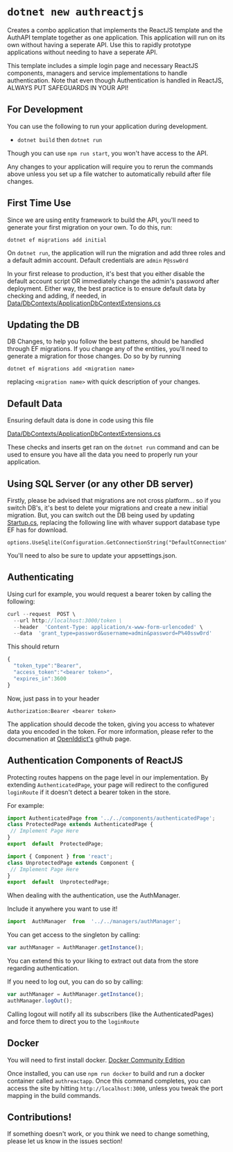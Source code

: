 # `dotnet new authreactjs`

Creates a combo application that implements the ReactJS template and the AuthAPI template together as one application. This application will run on its own without having a seperate API. Use this to rapidly prototype applications without needing to have a seperate API.

This template includes a simple login page and necessary ReactJS components, managers and service implementations to handle authentication. Note that even though Authentication is handled in ReactJS, ALWAYS PUT SAFEGUARDS IN YOUR API!

## For Development

You can use the following to run your application during development.

-  `dotnet build` then `dotnet run`

Though you can use `npm run start`, you won't have access to the API.

Any changes to your application will require you to rerun the commands above unless you set up a file watcher to automatically rebuild after file changes.

## First Time Use

Since we are using entity framework to build the API, you'll need to generate your first migration on your own. To do this, run:

```
dotnet ef migrations add initial
```

On `dotnet run`, the application will run the migration and add three roles and a default admin account. Default credentials are `admin`  `P@ssw0rd`

In your first release to production, it's best that you either disable the default account script OR immediately change the admin's password after deployment. Either way, the best practice is to ensure default data by checking and adding, if needed, in [Data/DbContexts/ApplicationDbContextExtensions.cs](/Content/idea42authreact/Data/DbContexts/ApplicationDbContextExtensions.cs)

## Updating the DB

DB Changes, to help you follow the best patterns, should be handled through EF migrations. If you change any of the entities, you'll need to generate a migration for those changes. Do so by by running

```
dotnet ef migrations add <migration name>
```

replacing `<migration name>` with quick description of your changes.

## Default Data

Ensuring default data is done in code using this file

[Data/DbContexts/ApplicationDbContextExtensions.cs](/Content/idea42authreact/Data/DbContexts/ApplicationDbContextExtensions.cs)

These checks and inserts get ran on the `dotnet run` command and can be used to ensure you have all the data you need to properly run your application.

## Using SQL Server (or any other DB server)

Firstly, please be advised that migrations are not cross platform... so if you switch DB's, it's best to delete your migrations and create a new initial migration. But, you can switch out the DB being used by updating [Startup.cs](/Content/idea42authreact/Startup.cs), replacing the following line with whaver support database type EF has for download.

```
options.UseSqlite(Configuration.GetConnectionString("DefaultConnection"));
```

You'll need to also be sure to update your appsettings.json.

## Authenticating

Using curl for example, you would request a bearer token by calling the following:

```javascript
curl --request  POST \
  --url http://localhost:3000/token \
  --header  'Content-Type: application/x-www-form-urlencoded' \
  --data  'grant_type=password&username=admin&password=P%40ssw0rd'
```

This should return

```javascript
{
  "token_type":"Bearer",
  "access_token":"<bearer token>",
  "expires_in":3600
}
```
Now, just pass in to your header

```
Authorization:Bearer <bearer token>
```

The application should decode the token, giving you access to whatever data you encoded in the token. For more information, please refer to the documenation at [OpenIddict's](https://github.com/openiddict/openiddict-core) github page.

## Authentication Components of ReactJS

Protecting routes happens on the page level in our implementation. By extending `AuthenticatedPage`,  your page will redirect to the configured `loginRoute` if it doesn't detect a bearer token in the store.

For example: 
```jsx
import AuthenticatedPage from '../../components/authenticatedPage';
class ProtectedPage extends AuthenticatedPage {
 // Implement Page Here
}
export  default  ProtectedPage;
```

```jsx
import { Component } from 'react';
class UnprotectedPage extends Component {
 // Implement Page Here
}
export  default  UnprotectedPage;
```  
When dealing with the authentication, use the AuthManager. 

Include it anywhere you want to use it!
```jsx
import  AuthManager  from  '../../managers/authManager';
```
You can get access to the singleton by calling:
```jsx
var authManager = AuthManager.getInstance();
```
You can extend this to your liking to extract out data from the store regarding authentication.

If you need to log out, you can do so by calling: 
```jsx
var authManager = AuthManager.getInstance();
authManager.logOut();
```

Calling logout will notify all its subscribers (like the AuthenticatedPages) and force them to direct you to the `loginRoute`

## Docker

You will need to first install docker. [Docker Community Edition](https://www.docker.com/community-edition)

Once installed, you can use `npm run docker` to build and run a docker container called `authreactapp`. Once this command completes, you can access the site by hitting `http://localhost:3000`, unless you tweak the port mapping in the build commands.
  
## Contributions!

If something doesn't work, or you think we need to change something, please let us know in the issues section!